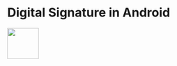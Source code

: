 # Digital Signature in Android
<a href="https://drive.google.com/open?id=0B85FV7pbUUwVdE1oVndoWmd0OHhHNkpHd3Utc2owbTFBT3dN">
<img src="https://drive.google.com/open?id=0B85FV7pbUUwVdE1oVndoWmd0OHhHNkpHd3Utc2owbTFBT3dN" height="72"></a>
